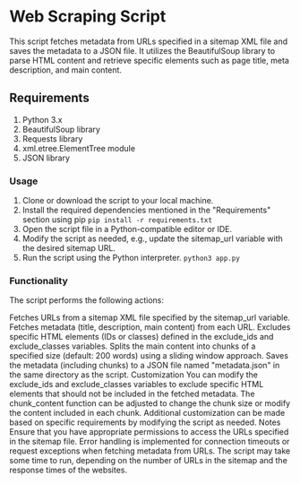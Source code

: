 # Web Scraping Script

This script fetches metadata from URLs specified in a sitemap XML file and saves the metadata to a JSON file. It utilizes the BeautifulSoup library to parse HTML content and retrieve specific elements such as page title, meta description, and main content.

## Requirements

1. Python 3.x
2. BeautifulSoup library
3. Requests library
4. xml.etree.ElementTree module
5. JSON library

### Usage

1. Clone or download the script to your local machine.
2. Install the required dependencies mentioned in the "Requirements" section using pip `pip install -r requirements.txt`
3. Open the script file in a Python-compatible editor or IDE.
4. Modify the script as needed, e.g., update the sitemap_url variable with the desired sitemap URL.
5. Run the script using the Python interpreter.
`python3 app.py`

### Functionality

The script performs the following actions:

Fetches URLs from a sitemap XML file specified by the sitemap_url variable.
Fetches metadata (title, description, main content) from each URL.
Excludes specific HTML elements (IDs or classes) defined in the exclude_ids and exclude_classes variables.
Splits the main content into chunks of a specified size (default: 200 words) using a sliding window approach.
Saves the metadata (including chunks) to a JSON file named "metadata.json" in the same directory as the script.
Customization
You can modify the exclude_ids and exclude_classes variables to exclude specific HTML elements that should not be included in the fetched metadata.
The chunk_content function can be adjusted to change the chunk size or modify the content included in each chunk.
Additional customization can be made based on specific requirements by modifying the script as needed.
Notes
Ensure that you have appropriate permissions to access the URLs specified in the sitemap file.
Error handling is implemented for connection timeouts or request exceptions when fetching metadata from URLs.
The script may take some time to run, depending on the number of URLs in the sitemap and the response times of the websites.
